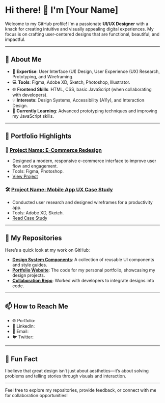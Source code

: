 # Hi there! 👋 I'm [Your Name]

Welcome to my GitHub profile! I'm a passionate **UI/UX Designer** with a knack for creating intuitive and visually appealing digital experiences. My focus is on crafting user-centered designs that are functional, beautiful, and impactful.

---

## 🚀 About Me
- 🎨 **Expertise**: User Interface (UI) Design, User Experience (UX) Research, Prototyping, and Wireframing.
- 💻 **Tools**: Figma, Adobe XD, Sketch, Photoshop, Illustrator.
- 🌐 **Frontend Skills**: HTML, CSS, basic JavaScript (when collaborating with developers).
- 💡 **Interests**: Design Systems, Accessibility (A11y), and Interaction Design.
- 🌱 **Currently Learning**: Advanced prototyping techniques and improving my JavaScript skills.

---

## 🌟 Portfolio Highlights
### 🎯 [Project Name: E-Commerce Redesign](#)
- Designed a modern, responsive e-commerce interface to improve user flow and engagement.
- Tools: Figma, Photoshop.
- [View Project](#)

### 🛠️ [Project Name: Mobile App UX Case Study](#)
- Conducted user research and designed wireframes for a productivity app.
- Tools: Adobe XD, Sketch.
- [Read Case Study](#)

---

## 📂 My Repositories
Here’s a quick look at my work on GitHub:
- **[Design System Components](#)**: A collection of reusable UI components and style guides.
- **[Portfolio Website](#)**: The code for my personal portfolio, showcasing my design projects.
- **[Collaboration Repo](#)**: Worked with developers to integrate designs into code.

---

## 📫 How to Reach Me
- 🌐 Portfolio: 
- 💼 LinkedIn: 
- 📧 Email: 
- 🐦 Twitter: 

---

## 🎉 Fun Fact
I believe that great design isn’t just about aesthetics—it’s about solving problems and telling stories through visuals and interaction.

---

Feel free to explore my repositories, provide feedback, or connect with me for collaboration opportunities!
